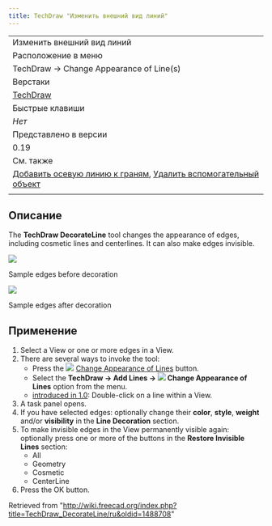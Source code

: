 ```yaml
---
title: TechDraw "Изменить внешний вид линий"
---
```

|  |
| --- |
| Изменить внешний вид линий |
| Расположение в меню |
| TechDraw → Change Appearance of Line(s) |
| Верстаки |
| [TechDraw](/TechDraw_Workbench/ru "TechDraw Workbench/ru") |
| Быстрые клавиши |
| *Нет* |
| Представлено в версии |
| 0.19 |
| См. также |
| [Добавить осевую линию к граням](/TechDraw_FaceCenterLine/ru "TechDraw FaceCenterLine/ru"), [Удалить вспомогательный объект](/TechDraw_CosmeticEraser/ru "TechDraw CosmeticEraser/ru") |
|  |

## Описание

The **TechDraw DecorateLine** tool changes the appearance of edges, including cosmetic lines and centerlines. It can also make edges invisible.

![](/images/TechDrawLineDecorSampleBefore.png)

Sample edges before decoration

![](/images/TechDrawLineDecorSampleAfter.png)

Sample edges after decoration

## Применение

1. Select a View or one or more edges in a View.
2. There are several ways to invoke the tool:
   * Press the ![](/images/TechDraw_DecorateLine.svg) [Change Appearance of Lines](/TechDraw_DecorateLine "TechDraw DecorateLine") button.
   * Select the **TechDraw → Add Lines → ![](/images/TechDraw_DecorateLine.svg) Change Appearance of Lines** option from the menu.
   * [introduced in 1.0](/Release_notes_1.0 "Release notes 1.0"): Double-click on a line within a View.
3. A task panel opens.
4. If you have selected edges: optionally change their **color**, **style**, **weight** and/or **visibility** in the **Line Decoration** section.
5. To make invisible edges in the View permanently visible again: optionally press one or more of the buttons in the **Restore Invisible Lines** section:
   * All
   * Geometry
   * Cosmetic
   * CenterLine
6. Press the OK button.

Retrieved from "<http://wiki.freecad.org/index.php?title=TechDraw_DecorateLine/ru&oldid=1488708>"
